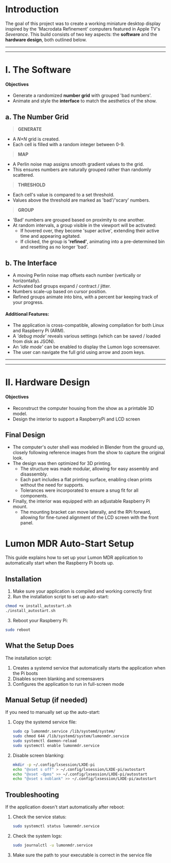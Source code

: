 # Introduction

The goal of this project was to create a working miniature desktop display inspired by the 'Macrodata Refinement' computers featured in Apple TV's *Severance*. This build consists of two key aspects: the **software** and the **hardware design**, both outlined below.

---
---

# I. The Software

#### Objectives

  - Generate a randomized **number grid** with grouped 'bad numbers'.  
  - Animate and style the **interface** to match the aesthetics of the show. 

## a. The Number Grid  

> **GENERATE**  
  - A *N×N* grid is created.  
  - Each cell is filled with a random integer between 0-9.  

> **MAP**  
  - A Perlin noise map assigns smooth gradient values to the grid.  
  - This ensures numbers are naturally grouped rather than randomly scattered.  

> **THRESHOLD**  
  - Each cell's value is compared to a set threshold.  
  - Values above the threshold are marked as 'bad'/'scary' numbers.  

> **GROUP**  
  - 'Bad' numbers are grouped based on proximity to one another.  
  - At random intervals, a group visible in the viewport will be activated:  
    - If hovered over, they become 'super active', extending their active time and appearing agitated.  
    - If clicked, the group is **'refined'**, animating into a pre-determined bin and resetting as no longer 'bad'.  

## b. The Interface
- A moving Perlin noise map offsets each number (vertically or horizontally).  
- Activated bad groups expand / contract / jitter.
- Numbers scale-up based on cursor position.
- Refined groups animate into bins, with a percent bar keeping track of your progress.  

#### Additional Features:
- The application is cross-compatible, allowing compilation for both Linux and Raspberry Pi (ARM).
- A *'debug mode'* reveals various settings (which can be saved / loaded from disk as JSON).
- An *'idle mode'* can be enabled to display the Lumon logo screensaver.
- The user can navigate the full grid using arrow and zoom keys.

---
---

# II. Hardware Design

#### Objectives

  - Reconstruct the computer housing from the show as a printable 3D model.
  - Design the interior to support a RaspberryPi and LCD screen 

## Final Design
- The computer's outer shell was modeled in Blender from the ground up, closely following reference images from the show to capture the original look.
- The design was then optimized for 3D printing.
  - The structure was made modular, allowing for easy assembly and disassembly.
  - Each part includes a flat printing surface, enabling clean prints without the need for supports.
  - Tolerances were incorporated to ensure a snug fit for all components.
- Finally, the interior was equipped with an adjustable Raspberry Pi mount.
  - The mounting bracket can move laterally, and the RPi forward, allowing for fine-tuned alignment of the LCD screen with the front panel.

# Lumon MDR Auto-Start Setup

This guide explains how to set up your Lumon MDR application to automatically start when the Raspberry Pi boots up.

## Installation

1. Make sure your application is compiled and working correctly first
2. Run the installation script to set up auto-start:

```bash
chmod +x install_autostart.sh
./install_autostart.sh
```

3. Reboot your Raspberry Pi:

```bash
sudo reboot
```

## What the Setup Does

The installation script:

1. Creates a systemd service that automatically starts the application when the Pi boots
2. Disables screen blanking and screensavers
3. Configures the application to run in full-screen mode

## Manual Setup (if needed)

If you need to manually set up the auto-start:

1. Copy the systemd service file:
   ```bash
   sudo cp lumonmdr.service /lib/systemd/system/
   sudo chmod 644 /lib/systemd/system/lumonmdr.service
   sudo systemctl daemon-reload
   sudo systemctl enable lumonmdr.service
   ```

2. Disable screen blanking:
   ```bash
   mkdir -p ~/.config/lxsession/LXDE-pi
   echo "@xset s off" > ~/.config/lxsession/LXDE-pi/autostart
   echo "@xset -dpms" >> ~/.config/lxsession/LXDE-pi/autostart
   echo "@xset s noblank" >> ~/.config/lxsession/LXDE-pi/autostart
   ```

## Troubleshooting

If the application doesn't start automatically after reboot:

1. Check the service status:
   ```bash
   sudo systemctl status lumonmdr.service
   ```

2. Check the system logs:
   ```bash
   sudo journalctl -u lumonmdr.service
   ```

3. Make sure the path to your executable is correct in the service file
